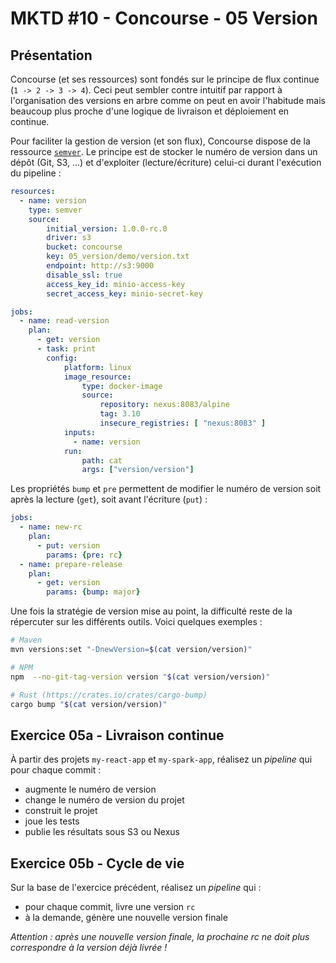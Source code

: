 MKTD #10 - Concourse - 05 Version
===

## Présentation

Concourse (et ses ressources) sont fondés sur le principe de flux continue (`1 -> 2 -> 3 -> 4`). Ceci peut sembler contre intuitif par rapport à l'organisation des versions en arbre comme on peut en avoir l'habitude mais beaucoup plus proche d'une logique de livraison et déploiement en continue.

Pour faciliter la gestion de version (et son flux), Concourse dispose de la ressource [`semver`](https://github.com/concourse/semver-resource). Le principe est de stocker le numéro de version dans un dépôt (Git, S3, ...) et d'exploiter (lecture/écriture) celui-ci durant l'exécution du pipeline :

```yaml
resources:
  - name: version
    type: semver
    source:
        initial_version: 1.0.0-rc.0
        driver: s3
        bucket: concourse
        key: 05_version/demo/version.txt
        endpoint: http://s3:9000
        disable_ssl: true
        access_key_id: minio-access-key
        secret_access_key: minio-secret-key

jobs:
  - name: read-version
    plan:
      - get: version
      - task: print
        config:
            platform: linux
            image_resource:
                type: docker-image
                source:
                    repository: nexus:8083/alpine
                    tag: 3.10
                    insecure_registries: [ "nexus:8083" ]
            inputs:
              - name: version
            run:
                path: cat
                args: ["version/version"]
```

Les propriétés `bump` et `pre` permettent de modifier le numéro de version soit après la lecture (`get`), soit avant l'écriture (`put`) :

```yaml
jobs:
  - name: new-rc
    plan:
      - put: version
        params: {pre: rc}
  - name: prepare-release
    plan:
      - get: version
        params: {bump: major}
```

Une fois la stratégie de version mise au point, la difficulté reste de la répercuter sur les différents outils. Voici quelques exemples :

```bash
# Maven
mvn versions:set "-DnewVersion=$(cat version/version)"

# NPM
npm  --no-git-tag-version version "$(cat version/version)"

# Rust (https://crates.io/crates/cargo-bump)
cargo bump "$(cat version/version)"
```

## Exercice 05a - Livraison continue

À partir des projets `my-react-app` et `my-spark-app`, réalisez un _pipeline_ qui pour chaque commit :

* augmente le numéro de version
* change le numéro de version du projet
* construit le projet
* joue les tests
* publie les résultats sous S3 ou Nexus

## Exercice 05b - Cycle de vie

Sur la base de l'exercice précédent, réalisez un _pipeline_ qui :

* pour chaque commit, livre une version `rc`
* à la demande, génère une nouvelle version finale

_Attention : après une nouvelle version finale, la prochaine rc ne doit plus correspondre à la version déjà livrée !_
